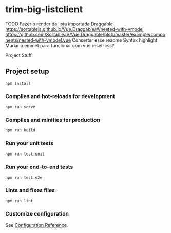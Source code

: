 # trim-big-listclient

TODO
Fazer o render da lista importada
Draggable
  https://sortablejs.github.io/Vue.Draggable/#/nested-with-vmodel
  https://github.com/SortableJS/Vue.Draggable/blob/master/example/components/nested-with-vmodel.vue
Consertar esse readme
Syntax highlight
Mudar o emmet para funcionar com vue
reset-css?




Project Stuff

## Project setup
```
npm install
```

### Compiles and hot-reloads for development
```
npm run serve
```

### Compiles and minifies for production
```
npm run build
```

### Run your unit tests
```
npm run test:unit
```

### Run your end-to-end tests
```
npm run test:e2e
```

### Lints and fixes files
```
npm run lint
```

### Customize configuration
See [Configuration Reference](https://cli.vuejs.org/config/).
